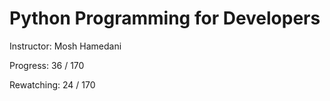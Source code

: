 
# Python Programming for Developers

Instructor: Mosh Hamedani

Progress: 36 / 170

Rewatching: 24 / 170

